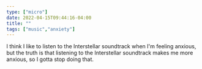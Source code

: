 ```yaml
---
type: ["micro"]
date: 2022-04-15T09:44:16-04:00
title: ""
tags: ["music","anxiety"]
---
```

I think I like to listen to the Interstellar soundtrack when I'm feeling anxious, but the truth is that listening to the Interstellar soundtrack makes me more anxious, so I gotta stop doing that.
